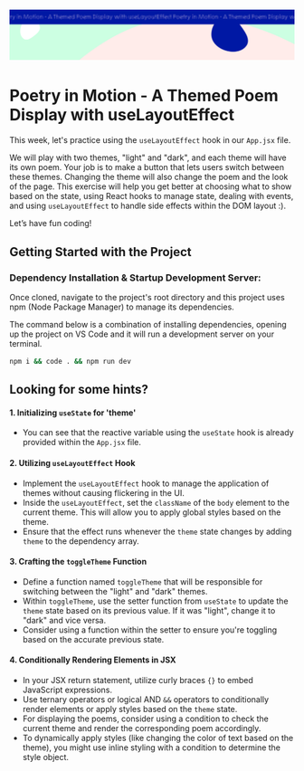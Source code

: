 <h1 align="center">
  <a href="">
    <img src="/src/assets/poem-useLayoutEffect.svg" alt="Boiler Plate">
  </a>
</h1>

# Poetry in Motion - A Themed Poem Display with useLayoutEffect

This week, let's practice using the `useLayoutEffect` hook in our `App.jsx` file.

We will play with two themes, "light" and "dark", and each theme will have its own poem. Your job is to make a button that lets users switch between these themes. Changing the theme will also change the poem and the look of the page. This exercise will help you get better at choosing what to show based on the state, using React hooks to manage state, dealing with events, and using `useLayoutEffect` to handle side effects within the DOM layout :).

Let’s have fun coding!

## Getting Started with the Project

### Dependency Installation & Startup Development Server:

Once cloned, navigate to the project's root directory and this project uses npm (Node Package Manager) to manage its dependencies.

The command below is a combination of installing dependencies, opening up the project on VS Code and it will run a development server on your terminal.

```bash
npm i && code . && npm run dev
```

## Looking for some hints?

#### 1\. Initializing `useState` for 'theme'

- You can see that the reactive variable using the `useState` hook is already provided within the `App.jsx` file.

#### 2\. Utilizing `useLayoutEffect` Hook

- Implement the `useLayoutEffect` hook to manage the application of themes without causing flickering in the UI.
- Inside the `useLayoutEffect`, set the `className` of the `body` element to the current theme. This will allow you to apply global styles based on the theme.
- Ensure that the effect runs whenever the `theme` state changes by adding `theme` to the dependency array.

#### 3\. Crafting the `toggleTheme` Function

- Define a function named `toggleTheme` that will be responsible for switching between the "light" and "dark" themes.
- Within `toggleTheme`, use the setter function from `useState` to update the `theme` state based on its previous value. If it was "light", change it to "dark" and vice versa.
- Consider using a function within the setter to ensure you're toggling based on the accurate previous state.

#### 4\. Conditionally Rendering Elements in JSX

- In your JSX return statement, utilize curly braces `{}` to embed JavaScript expressions.
- Use ternary operators or logical AND `&&` operators to conditionally render elements or apply styles based on the `theme` state.
- For displaying the poems, consider using a condition to check the current theme and render the corresponding poem accordingly.
- To dynamically apply styles (like changing the color of text based on the theme), you might use inline styling with a condition to determine the style object.
